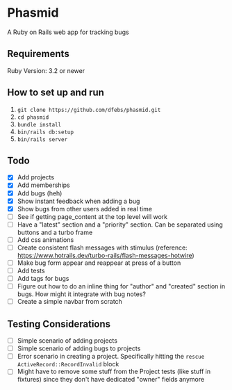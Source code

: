# Phasmid
A Ruby on Rails web app for tracking bugs

## Requirements
Ruby Version: 3.2 or newer

## How to set up and run
1. `git clone https://github.com/dfebs/phasmid.git`
1. `cd phasmid`
1. `bundle install`
1. `bin/rails db:setup`
1. `bin/rails server`

## Todo
- [x] Add projects
- [x] Add memberships
- [x] Add bugs (heh)
- [x] Show instant feedback when adding a bug
- [x] Show bugs from other users added in real time
- [ ] See if getting page_content at the top level will work
- [ ] Have a "latest" section and a "priority" section. Can be separated using buttons and a turbo frame
- [ ] Add css animations
- [ ] Create consistent flash messages with stimulus (reference: https://www.hotrails.dev/turbo-rails/flash-messages-hotwire)
- [ ] Make bug form appear and reappear at press of a button
- [ ] Add tests
- [ ] Add tags for bugs
- [ ] Figure out how to do an inline thing for "author" and "created" section in bugs. How might it integrate with bug notes?
- [ ] Create a simple navbar from scratch

## Testing Considerations
- [ ] Simple scenario of adding projects
- [ ] Simple scenario of adding bugs to projects
- [ ] Error scenario in creating a project. Specifically hitting the `rescue ActiveRecord::RecordInvalid` block
- [ ] Might have to remove some stuff from the Project tests (like stuff in fixtures) since they don't have dedicated "owner" fields anymore